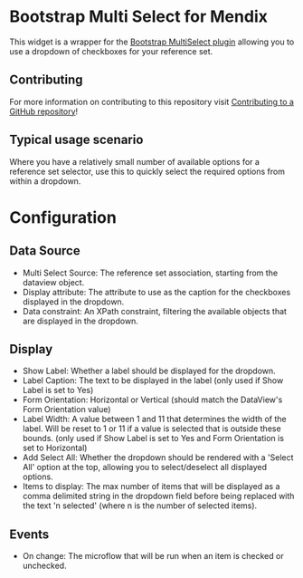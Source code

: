 # Bootstrap Multi Select for Mendix

This widget is a wrapper for the [Bootstrap MultiSelect plugin](https://github.com/davidstutz/bootstrap-multiselect)  allowing you to use a dropdown of checkboxes for your reference set.

## Contributing

For more information on contributing to this repository visit [Contributing to a GitHub repository](https://world.mendix.com/display/howto50/Contributing+to+a+GitHub+repository)!

## Typical usage scenario

Where you have a relatively small number of available options for a reference set selector, use this to quickly select the required options from within a dropdown.
 
# Configuration


## Data Source
- Multi Select Source: The reference set association, starting from the dataview object.
- Display attribute: The attribute to use as the caption for the checkboxes displayed in the dropdown.
- Data constraint: An XPath constraint, filtering the available objects that are displayed in the dropdown.

## Display
- Show Label: Whether a label should be displayed for the dropdown.
- Label Caption: The text to be displayed in the label (only used if Show Label is set to Yes)
- Form Orientation: Horizontal or Vertical (should match the DataView's Form Orientation value)
- Label Width: A value between 1 and 11 that determines the width of the label. Will be reset to 1 or 11 if a value is selected that is outside these bounds. (only used if Show Label is set to Yes and Form Orientation is set to Horizontal)
- Add Select All: Whether the dropdown should be rendered with a 'Select All' option at the top, allowing you to select/deselect all displayed options.
- Items to display: The max number of items that will be displayed as a comma delimited string in the dropdown field before being replaced with the text 'n selected' (where n is the number of selected items).

## Events
- On change: The microflow that will be run when an item is checked or unchecked.
